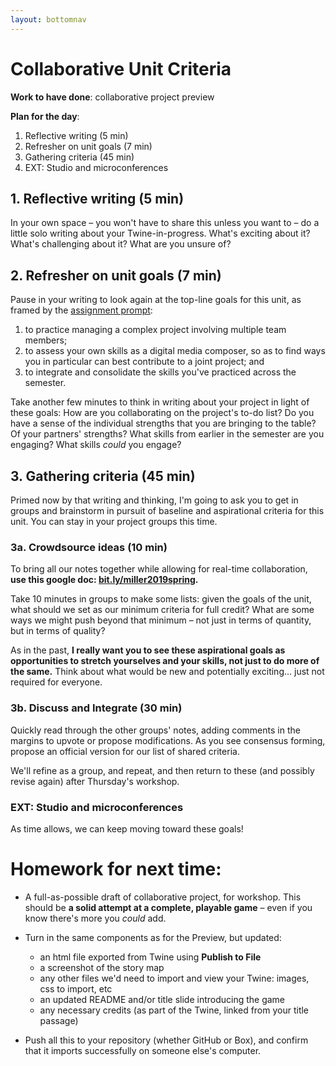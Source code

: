 ```yaml
---
layout: bottomnav
---
```


# Collaborative Unit Criteria

**Work to have done**: collaborative project preview

**Plan for the day**:

1. Reflective writing (5 min)
2. Refresher on unit goals (7 min)
3. Gathering criteria (45 min)
4. EXT: Studio and microconferences

## 1. Reflective writing (5 min) <!-- writing starts 9:35 -->
<div class="alert alert-success">
In your own space – you won't have to share this unless you want to – do a little solo writing about your Twine-in-progress. What's exciting about it? What's challenging about it? What are you unsure of?
</div>


## 2. Refresher on unit goals (7 min)

Pause in your writing to look again at the top-line goals for this unit, as framed by the [assignment prompt](https://github.com/pitt-cdm/twine-prompt#project-4-collaborative-interactive-narrative):

<div class="alert alert-white">
<ol class="spaced">
<li>to practice managing a complex project involving multiple team members;</li>
<li>to assess your own skills as a digital media composer, so as to find ways you in particular can best contribute to a joint project; and</li>
<li>to integrate and consolidate the skills you've practiced across the semester.</li>
</ol>
</div>

Take another few minutes to think in writing about your project in light of these goals:
How are you collaborating on the project's to-do list? Do you have a sense of the individual strengths that you are bringing to the table? Of your partners' strengths? What skills from earlier in the semester are you engaging? What skills *could* you engage?

## 3. Gathering criteria (45 min)
Primed now by that writing and thinking, I'm going to ask you to get in groups and brainstorm in pursuit of baseline and aspirational criteria for this unit. You can stay in your project groups this time.

### 3a. Crowdsource ideas (10 min)

To bring all our notes together while allowing for real-time collaboration, **use this google doc: [bit.ly/miller2019spring](http://bit.ly/miller2019spring#heading=h.aaq7ccxgp1en).**

<div class="alert alert-success">
Take 10 minutes in groups to make some lists: given the goals of the unit, what should we set as our minimum criteria for full credit? What are some ways we might push beyond that minimum – not just in terms of quantity, but in terms of quality?

As in the past, <strong>I really want you to see these aspirational goals as opportunities to stretch yourselves and your skills, not just to do more of the same.</strong> Think about what would be new and potentially exciting... just not required for everyone.
</div>

### 3b. Discuss and Integrate (30 min)
Quickly read through the other groups' notes, adding comments in the margins to upvote or propose modifications. As you see consensus forming, propose an official version for our list of shared criteria.

We'll refine as a group, and repeat, and then return to these (and possibly revise again) after Thursday's workshop.

### EXT: Studio and microconferences
As time allows, we can keep moving toward these goals!


# Homework for next time:

* A full-as-possible draft of collaborative project, for workshop. This should be **a solid attempt at a complete, playable game** – even if you know there's more you _could_ add.

* Turn in the same components as for the Preview, but updated:
  - an html file exported from Twine using **Publish to File**
  - a screenshot of the story map
  - any other files we'd need to import and view your Twine: images, css to import, etc
  - an updated README and/or title slide introducing the game
  - any necessary credits (as part of the Twine, linked from your title passage)

* Push all this to your repository (whether GitHub or Box), and confirm that it imports successfully on someone else's computer.

